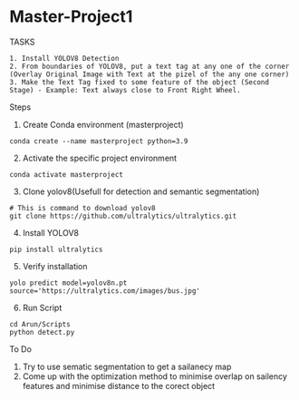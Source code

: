# Master-Project1

TASKS
```
1. Install YOLOV8 Detection
2. From boundaries of YOLOV8, put a text tag at any one of the corner (Overlay Original Image with Text at the pizel of the any one corner)
3. Make the Text Tag fixed to some feature of the object (Second Stage) - Example: Text always close to Front Right Wheel.
```
Steps
1. Create Conda environment (masterproject)
```
conda create --name masterproject python=3.9
```
2. Activate the specific project environment 
``` 
conda activate masterproject
```
3. Clone yolov8(Usefull for detection and semantic segmentation)
```
# This is command to download yolov8 
git clone https://github.com/ultralytics/ultralytics.git
```
4. Install YOLOV8
```
pip install ultralytics
```
5. Verify installation
```
yolo predict model=yolov8n.pt source='https://ultralytics.com/images/bus.jpg'
```
6. Run Script
```
cd Arun/Scripts
python detect.py
```
To Do
1. Try to use sematic segmentation to get a sailanecy map
2. Come up with the optimization method to minimise overlap on sailency features and minimise distance to the corect object

